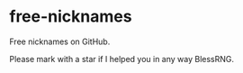 # free-nicknames
Free nicknames on GitHub.

Please mark with a star if I helped you in any way BlessRNG.
